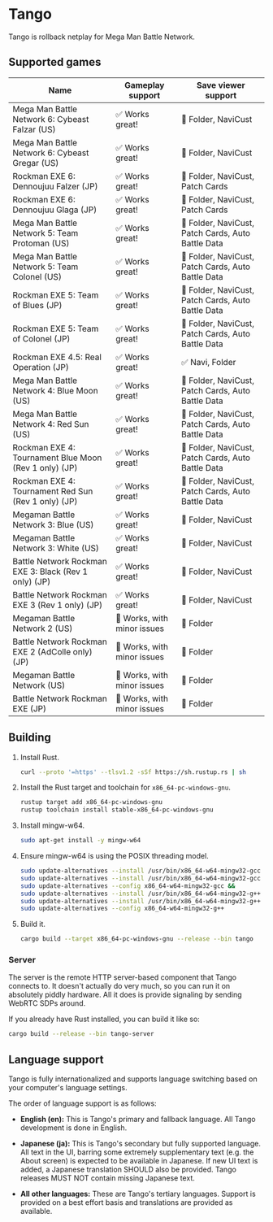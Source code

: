 # Tango

Tango is rollback netplay for Mega Man Battle Network.

## Supported games

| Name                                                  | Gameplay support            | Save viewer support                                |
| ----------------------------------------------------- | --------------------------- | -------------------------------------------------- |
| Mega Man Battle Network 6: Cybeast Falzar (US)        | ✅ Works great!             | 🤷 Folder, NaviCust                                |
| Mega Man Battle Network 6: Cybeast Gregar (US)        | ✅ Works great!             | 🤷 Folder, NaviCust                                |
| Rockman EXE 6: Dennoujuu Falzer (JP)                  | ✅ Works great!             | 🤷 Folder, NaviCust, Patch Cards                   |
| Rockman EXE 6: Dennoujuu Glaga (JP)                   | ✅ Works great!             | 🤷 Folder, NaviCust, Patch Cards                   |
| Mega Man Battle Network 5: Team Protoman (US)         | ✅ Works great!             | 🤷 Folder, NaviCust, Patch Cards, Auto Battle Data |
| Mega Man Battle Network 5: Team Colonel (US)          | ✅ Works great!             | 🤷 Folder, NaviCust, Patch Cards, Auto Battle Data |
| Rockman EXE 5: Team of Blues (JP)                     | ✅ Works great!             | 🤷 Folder, NaviCust, Patch Cards, Auto Battle Data |
| Rockman EXE 5: Team of Colonel (JP)                   | ✅ Works great!             | 🤷 Folder, NaviCust, Patch Cards, Auto Battle Data |
| Rockman EXE 4.5: Real Operation (JP)                  | ✅ Works great!             | ✅ Navi, Folder                                    |
| Mega Man Battle Network 4: Blue Moon (US)             | ✅ Works great!             | 🤷 Folder, NaviCust, Patch Cards, Auto Battle Data |
| Mega Man Battle Network 4: Red Sun (US)               | ✅ Works great!             | 🤷 Folder, NaviCust, Patch Cards, Auto Battle Data |
| Rockman EXE 4: Tournament Blue Moon (Rev 1 only) (JP) | ✅ Works great!             | 🤷 Folder, NaviCust, Patch Cards, Auto Battle Data |
| Rockman EXE 4: Tournament Red Sun (Rev 1 only) (JP)   | ✅ Works great!             | 🤷 Folder, NaviCust, Patch Cards, Auto Battle Data |
| Megaman Battle Network 3: Blue (US)                   | ✅ Works great!             | 🤷 Folder, NaviCust                                |
| Megaman Battle Network 3: White (US)                  | ✅ Works great!             | 🤷 Folder, NaviCust                                |
| Battle Network Rockman EXE 3: Black (Rev 1 only) (JP) | ✅ Works great!             | 🤷 Folder, NaviCust                                |
| Battle Network Rockman EXE 3 (Rev 1 only) (JP)        | ✅ Works great!             | 🤷 Folder, NaviCust                                |
| Megaman Battle Network 2 (US)                         | 🤷 Works, with minor issues | 🤷 Folder                                          |
| Battle Network Rockman EXE 2 (AdColle only) (JP)      | 🤷 Works, with minor issues | 🤷 Folder                                          |
| Megaman Battle Network (US)                           | 🤷 Works, with minor issues | 🤷 Folder                                          |
| Battle Network Rockman EXE (JP)                       | 🤷 Works, with minor issues | 🤷 Folder                                          |

## Building

1.  Install Rust.

    ```sh
    curl --proto '=https' --tlsv1.2 -sSf https://sh.rustup.rs | sh
    ```

1.  Install the Rust target and toolchain for `x86_64-pc-windows-gnu`.

    ```sh
    rustup target add x86_64-pc-windows-gnu
    rustup toolchain install stable-x86_64-pc-windows-gnu
    ```

1.  Install mingw-w64.

    ```sh
    sudo apt-get install -y mingw-w64
    ```

1.  Ensure mingw-w64 is using the POSIX threading model.

    ```sh
    sudo update-alternatives --install /usr/bin/x86_64-w64-mingw32-gcc x86_64-w64-mingw32-gcc /usr/bin/x86_64-w64-mingw32-gcc-win32 60 &&
    sudo update-alternatives --install /usr/bin/x86_64-w64-mingw32-gcc x86_64-w64-mingw32-gcc /usr/bin/x86_64-w64-mingw32-gcc-posix 90 &&
    sudo update-alternatives --config x86_64-w64-mingw32-gcc &&
    sudo update-alternatives --install /usr/bin/x86_64-w64-mingw32-g++ x86_64-w64-mingw32-g++ /usr/bin/x86_64-w64-mingw32-g++-win32 60 &&
    sudo update-alternatives --install /usr/bin/x86_64-w64-mingw32-g++ x86_64-w64-mingw32-g++ /usr/bin/x86_64-w64-mingw32-g++-posix 90 &&
    sudo update-alternatives --config x86_64-w64-mingw32-g++
    ```

1.  Build it.

    ```sh
    cargo build --target x86_64-pc-windows-gnu --release --bin tango
    ```

### Server

The server is the remote HTTP server-based component that Tango connects to. It doesn't actually do very much, so you can run it on absolutely piddly hardware. All it does is provide signaling by sending WebRTC SDPs around.

If you already have Rust installed, you can build it like so:

```sh
cargo build --release --bin tango-server
```

## Language support

Tango is fully internationalized and supports language switching based on your computer's language settings.

The order of language support is as follows:

-   **English (en):** This is Tango's primary and fallback language. All Tango development is done in English.

-   **Japanese (ja):** This is Tango's secondary but fully supported language. All text in the UI, barring some extremely supplementary text (e.g. the About screen) is expected to be available in Japanese. If new UI text is added, a Japanese translation SHOULD also be provided. Tango releases MUST NOT contain missing Japanese text.

-   **All other languages:** These are Tango's tertiary languages. Support is provided on a best effort basis and translations are provided as available.
